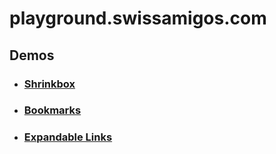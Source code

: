 # playground.swissamigos.com

## Demos

+ ### [Shrinkbox](http://playground.swissamigos.com/css-shrinkbox/)
+ ### [Bookmarks](http://playground.swissamigos.com/css-bookmarks/)
+ ### [Expandable Links](http://playground.swissamigos.com/css-expandable-links/)
